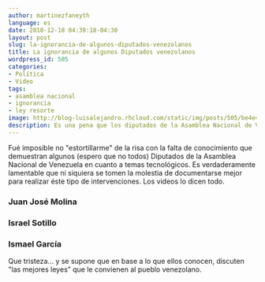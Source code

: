```yaml
---
author: martinezfaneyth
language: es
date: 2010-12-18 04:39:18-04:30
layout: post
slug: la-ignorancia-de-algunos-diputados-venezolanos
title: La ignorancia de algunos Diputados venezolanos
wordpress_id: 505
categories:
- Política
- Video
tags:
- asamblea nacional
- ignorancia
- ley resorte
image: http://blog-luisalejandro.rhcloud.com/static/img/posts/505/be4e4ff9809e813cfe226eb302d52783.jpg
description: Es una pena que los diputados de la Asamblea Nacional de Venezuela sepan tan poco de las leyes que están discutiendo.
---
```


Fué imposible no "estortillarme" de la risa con la falta de conocimiento que demuestran algunos (espero que no todos) Diputados de la Asamblea Nacional de Venezuela en cuanto a temas tecnológicos. Es verdaderamente lamentable que ni siquiera se tomen la molestia de documentarse mejor para realizar éste tipo de intervenciones. Los videos lo dicen todo.

### Juan José Molina

<span class="youtube" data-youtube-id="QlBZivXd6SM"></span>

### Israel Sotillo

<span class="youtube" data-youtube-id="ZpGwNUwgaYk"></span>

### Ismael García

<span class="youtube" data-youtube-id="91IYLceL6HY"></span>

Que tristeza... y se supone que en base a lo que ellos conocen, discuten "las mejores leyes" que le convienen al pueblo venezolano.
